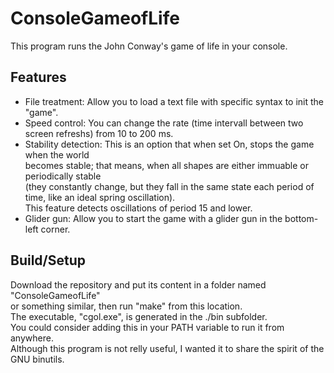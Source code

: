 
# ConsoleGameofLife

This program runs the John Conway's game of life in your console.  

## Features

- File treatment: Allow you to load a text file with specific syntax to init the
"game".  
- Speed control: You can change the rate (time intervall between two screen refreshs)
from 10 to 200 ms.  
- Stability detection: This is an option that when set On, stops the game when the world  
becomes stable; that means, when all shapes are either immuable or periodically stable  
(they constantly change, but they fall in the same state each period of time, like an ideal spring oscillation).  
This feature detects oscillations of period 15 and lower.  
- Glider gun: Allow you to start the game with a glider gun in the bottom-left corner.  

## Build/Setup

Download the repository and put its content in a folder named "ConsoleGameofLife"  
or something similar, then run "make" from this location.  
The executable, "cgol.exe", is generated in the ./bin subfolder.  
You could consider adding this in your PATH variable to run it from anywhere.  
Although this program is not relly useful, I wanted it to share the spirit of the GNU binutils.
